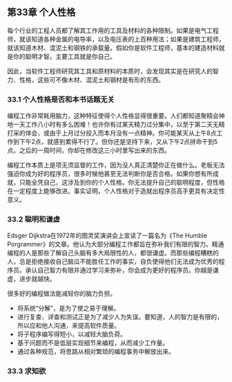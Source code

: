 ## 第33章 个人性格

每个行业的工程人员都了解其工作用的工具及材料的各种限制。如果是电气工程师，就该知道各种金属的电导率，以及电压表的上百种用法；如果是建筑工程师，就该知道木材、混泥土和钢铁的承载量。假如你是软件工程师，基本的建造材料就是你的聪明才智。主要工具就是你自己。

因此，当软件工程师研究其工具和原材料的本质时，会发现其实是在研究人的智力、性格，这些可不像木材、混泥土和钢材是有形的东西。

### 33.1 个人性格是否和本书话题无关

编程工作非常耗用脑力，这种特征使得个人性格显得很重要。人们都知道聚精会神地一天工作八小时有多么困难！也许你有过某天精力过分集中，以至于第二天无精打采的体会，或由于上月过分投入而本月没有一点精神。你可能某天从上午8点工作到下午2点，就感到累得不行了。但你还是坚持下来，又从下午2点拼命干到5点。之后的一周时间，你却在修改这三小时里写出来的东西。

编程工作本质上是项无须监督的工作，因为没人真正清楚你正在做什么。老板无法强迫你成为好的程序员，很多时候他甚至无法判断你是否合格。如果你想有所成就，只能全凭自己，这涉及到你的个人性格。你无法提升自己的聪明程度，但性格在一定程度上能够改进。事实证明，个人性格对于造就出程序员高手更具有决定性意义。

### 33.2 聪明和谦虚

Edsger Dijkstra在1972年的图灵奖演讲会上宣读了一篇名为《The Humble Porgrammer》的文章。他认为大部分编程工作都旨在弥补我们有限的智力。精通编程的人是那些了解自己头脑有多大局限性的人，都很谦虚。而那些编程糟糕的人，总是拒绝接收自己脑瓜不能胜任工作的事实，自负使得他们无法成为优秀的程序员。承认自己智力有限并通过学习来弥补，你会成为更好的程序员。你越是谦虚，进步就越快。

很多好的编程做法能减轻你的脑力负担。

- 将系统“分解”，是为了使之易于理解。
- 进行复查、详查和测试正是为了减少人为失误。要知道，人的智力是有限的，所以应和他人沟通，来提高软件质量。
- 将子程序编写得短小，以减轻大脑负荷。
- 基于问题而不是低层实现细节来编程，从而减少工作量。
- 通过各种规范，将思路从相对繁琐的编程事务中解放出来。

### 33.3 求知欲
